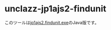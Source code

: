 # unclazz-jp1ajs2-findunit

このツールは[jp1ajs2.findunit.exe](https://github.com/unclazz/Unclazz.Jp1ajs2.Unitdef/tree/master/Unclazz.Jp1ajs2.Findunit)のJava版です。
